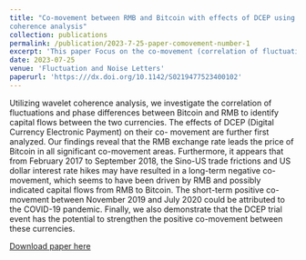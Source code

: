 ```yaml
---
title: "Co-movement between RMB and Bitcoin with effects of DCEP using wavelet
coherence analysis"
collection: publications
permalink: /publication/2023-7-25-paper-comovement-number-1
excerpt: 'This paper Focus on the co-movement (correlation of fluctuations and phase differences) between Bitcoin and RMB and try to find the capital flows between them which are important for capital supervision.'
date: 2023-07-25
venue: 'Fluctuation and Noise Letters'
paperurl: 'https:///dx.doi.org/10.1142/S0219477523400102'
---
```


Utilizing wavelet coherence analysis, we investigate the correlation of fluctuations and phase differences between Bitcoin and RMB to identify capital flows between the two currencies. The effects of DCEP (Digital Currency Electronic Payment) on their co- movement are further first analyzed. Our findings reveal that the RMB exchange rate leads the price of Bitcoin in all significant co-movement areas. Furthermore, it appears that from February 2017 to September 2018, the Sino-US trade frictions and US dollar interest rate hikes may have resulted in a long-term negative co-movement, which seems to have been driven by RMB and possibly indicated capital flows from RMB to Bitcoin. The short-term positive co-movement between November 2019 and July 2020 could be attributed to the COVID-19 pandemic. Finally, we also demonstrate that the DCEP trial event has the potential to strengthen the positive co-movement between these currencies.


[Download paper here](https:///dx.doi.org/10.1142/S0219477523400102)

